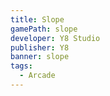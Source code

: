 ```yaml
---
title: Slope
gamePath: slope
developer: Y8 Studio
publisher: Y8
banner: slope
tags:
  - Arcade
---
```

